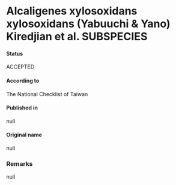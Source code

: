 # Alcaligenes xylosoxidans xylosoxidans (Yabuuchi & Yano) Kiredjian et al. SUBSPECIES

#### Status
ACCEPTED

#### According to
The National Checklist of Taiwan

#### Published in
null

#### Original name
null

### Remarks
null